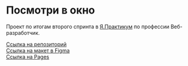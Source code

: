# Посмотри в окно

Проект по итогам второго спринта в [Я.Практикум](practicum.yandex.ru) по профессии Веб-разработчик.

[Ссылка на репозиторий](github.com/AlexandrNachmanovich/posmotri_v_okno)  
[Ссылка на макет в Figma](figma.com/file/QHcvX1RsUI89CulRB7HLk6/%234-%D0%9F%D0%BE%D1%81%D0%BC%D0%BE%D1%82%D1%80%D0%B8-%D0%B2-%D0%BE%D0%BA%D0%BD%D0%BE?type=design&node-id=0-1&mode=design&t=w97CkYnT0uSo6KHX-0)  
[Ссылка на Pages](https://alexandrnachmanovich.github.io/posmotri_v_okno/)
